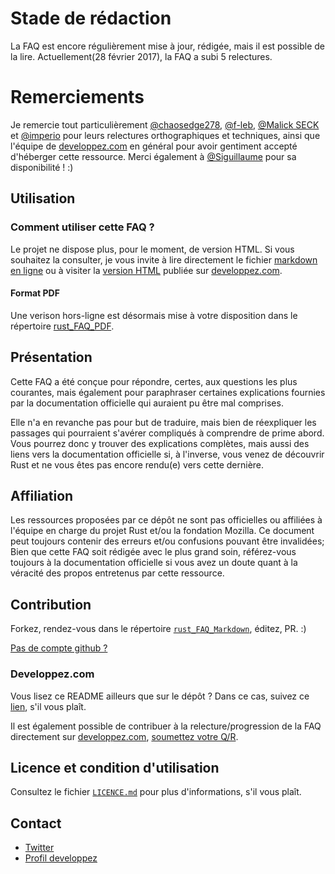 # Stade de rédaction

La FAQ est encore régulièrement mise à jour, rédigée, mais il est possible de la lire.
Actuellement(28 février 2017), la FAQ a subi 5 relectures.

# Remerciements

Je remercie tout particulièrement [@chaosedge278](https://github.com/Chaosedge278), [@f-leb](http://www.developpez.net/forums/u283256/f-leb/), [@Malick SECK](http://www.developpez.net/forums/u526667/malick-seck/) et [@imperio](https://github.com/GuillaumeGomez) pour leurs relectures orthographiques et techniques, ainsi que l'équipe de [developpez.com](developpez.com) en général pour avoir gentiment accepté d'héberger cette ressource.
Merci également à [@Siguillaume](http://www.developpez.net/forums/u181612/siguillaume/) pour sa disponibilité ! :)

## Utilisation

### Comment utiliser cette FAQ ?

Le projet ne dispose plus, pour le moment, de version HTML.
Si vous souhaitez la consulter, je vous invite à lire directement le fichier [markdown en ligne](https://github.com/Songbird0/Rust_FAQ/blob/master/rust_FAQ_Markdown/rust_FAQ.md) ou à visiter la [version HTML](http://rust.developpez.com/faq/) publiée sur [developpez.com](developpez.com).

#### Format PDF

Une verison hors-ligne est désormais mise à votre disposition dans le répertoire [rust_FAQ_PDF](rust_FAQ_PDF/rust_FAQ.pdf).

## Présentation

Cette FAQ a été conçue pour répondre, certes, aux questions les plus courantes, mais également pour paraphraser certaines explications fournies par la documentation officielle qui auraient pu être mal comprises.


Elle n'a en revanche pas pour but de traduire, mais bien de réexpliquer les passages qui pourraient s'avérer compliqués à comprendre de prime abord. Vous pourrez donc y trouver des explications complètes, mais aussi des liens vers la documentation officielle si, à l'inverse, vous venez de découvrir Rust et ne vous êtes pas encore rendu(e) vers cette dernière.

## Affiliation

Les ressources proposées par ce dépôt ne sont pas officielles ou affiliées à l'équipe en charge du projet Rust et/ou la fondation Mozilla.
Ce document peut toujours contenir des erreurs et/ou confusions pouvant être invalidées; Bien que cette FAQ soit rédigée avec le plus grand soin, référez-vous toujours à la documentation officielle si vous avez un doute quant à la véracité des propos entretenus par cette ressource.


## Contribution

Forkez, rendez-vous dans le répertoire [`rust_FAQ_Markdown`](rust_FAQ_Markdown/), éditez, PR. :)

[Pas de compte github ?](#developpezcom)

### Developpez.com

Vous lisez ce README ailleurs que sur le dépôt ? Dans ce cas, suivez ce [lien](https://github.com/Songbird0/Rust_FAQ/tree/master/rust_FAQ_Markdown), s'il vous plaît.

Il est également possible de contribuer à la relecture/progression de la FAQ directement sur [developpez.com](developpez.com), [soumettez votre Q/R](http://rust.developpez.com/faq/?page=Langage#addForm).


## Licence et condition d'utilisation

Consultez le fichier [`LICENCE.md`](LICENCE.md) pour plus d'informations, s'il vous plaît.

## Contact

- [Twitter](https://twitter.com/_Spyglass_)
- [Profil developpez](http://www.developpez.net/forums/u897329/songbird_/)
